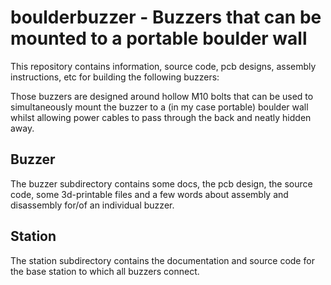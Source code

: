 # boulderbuzzer - Buzzers that can be mounted to a portable boulder wall

This repository contains information, source code, pcb designs, assembly instructions, etc for building the following buzzers:


Those buzzers are designed around hollow M10 bolts that can be used to simultaneously mount the buzzer to a (in my case portable) boulder wall whilst allowing power cables to pass through the back and neatly hidden away.


## Buzzer

The buzzer subdirectory contains some docs, the pcb design, the source code, some 3d-printable files and a few words about assembly and disassembly for/of an individual buzzer.

## Station

The station subdirectory contains the documentation and source code for the base station to which all buzzers connect.

